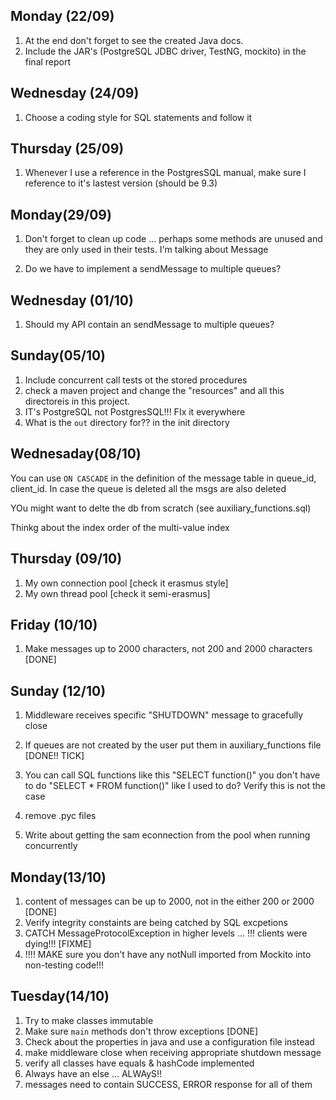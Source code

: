 
Monday (22/09)
--------------
1) At the end don't forget to see the created Java docs.
2) Include the JAR's (PostgreSQL JDBC driver, TestNG, mockito) in the final report
 
Wednesday (24/09)
-----------------
1) Choose a coding style for SQL statements and follow it

Thursday (25/09)
----------------
1) Whenever I use a reference in the PostgresSQL manual, make sure I reference to it's
lastest version (should be 9.3)

Monday(29/09)
-------------
1) Don't forget to clean up code ... perhaps some methods are unused and they are only
used in their tests. I'm talking about Message

2) Do we have to implement a sendMessage to multiple queues?


Wednesday (01/10)
------------------
1) Should my API contain an sendMessage to multiple queues?
 
 
Sunday(05/10)
-------------
 
1) Include concurrent call tests ot the stored procedures
2) check a maven project and change the "resources" and all this directoreis in this project.
3) IT's PostgreSQL not PostgresSQL!!! FIx it everywhere
4) What is the `out` directory for?? in the init directory

Wednesaday(08/10)
-----------------
You can use `ON CASCADE` in the definition of the message table in queue_id, client_id.
In case the queue is deleted all the msgs are also deleted

YOu might want to delte the db from scratch (see auxiliary_functions.sql)

Thinkg about the index order of the multi-value index

Thursday (09/10)
----------------

1) My own connection pool [check it erasmus style]
2) My own thread pool [check it semi-erasmus]

Friday (10/10)
--------------
1) Make messages up to 2000 characters, not 200 and 2000 characters [DONE]

Sunday (12/10)
--------------
1) Middleware receives specific "SHUTDOWN" message to gracefully close
2) If queues are not created by the user put them in auxiliary_functions file [DONE!! TICK]
 
 3) You can call SQL functions like this "SELECT function()" you don't 
 have to do "SELECT * FROM function()" like I used to do? Verify this is not the case
4) remove .pyc files 

5) Write about getting the sam econnection from the pool when running concurrently

Monday(13/10)
-------------
1) content of messages can be up to 2000, not in the either 200 or 2000 [DONE]
2) Verify integrity constaints are being catched by SQL excpetions
3) CATCH MessageProtocolException in higher levels ... !!! clients were dying!!! [FIXME]
4) !!!! MAKE sure you don't have any notNull imported from Mockito into non-testing code!!!

Tuesday(14/10)
--------------
1) Try to make classes immutable
2) Make sure `main` methods don't throw exceptions [DONE]
3) Check about the properties in java and use a configuration file instead
4) make middleware close when receiving appropriate shutdown message
5) verify all classes have equals & hashCode implemented
6) Always have an else ... ALWAyS!!
7) messages need to contain SUCCESS, ERROR response for all of them